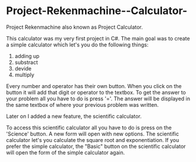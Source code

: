 # Project-Rekenmachine--Calculator-
 
Project Rekenmachine also known as Project Calculator. 

This calculator was my very first project in C#. The main goal was to create a simple calculator which let's you do the following things:
1. adding up
2. substract
3. devide 
4. multiply

Every number and operator has their own button. When you click on the button it will add that digit or operator to the textbox. 
To get the answer to your problem all you have to do is press '='. The answer will be displayed in the same textbox of where your previous problem was written. 

Later on I added a new feature, the scientific calculator. 

To access this scientific calculator all you have to do is press on the 'Science' button. A new form will open with new options. 
The scientific calculator let's you calculate the square root and exponentiation. If you prefer the simple calculator, the "Basic" button on the scientific calculator will open the form of the simple calculator again. 
